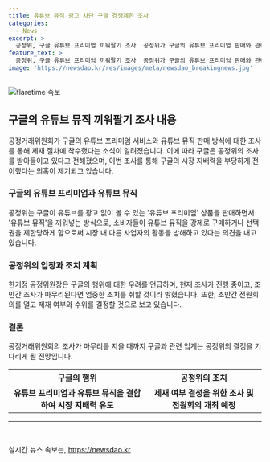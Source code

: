```yaml
---
title: 유튜브 뮤직 광고 차단 구글 경쟁제한 조사
categories:
  - News
excerpt: >
  공정위, 구글 유튜브 프리미엄 끼워팔기 조사  공정위가 구글의 유튜브 프리미엄 판매와 관련한 공정거래법 위반 의혹 조사를 마무리하고 제재 의견을 발송했다. 구글은 유튜브 프리미엄으로 유튜브 뮤직을 강제 판매하여 소비자 선택권을 제한하고 시장 지배력을 부당하게 행사했다는 것으로 밝혀졌다. 공정위는 조만간 제재 여부와 수위를 결정할 것으로 보인다. (150자)
feature_text: >
  공정위, 구글 유튜브 프리미엄 끼워팔기 조사  공정위가 구글의 유튜브 프리미엄 판매와 관련한 공정거래법 위반 의혹 조사를 마무리하고 제재 의견을 발송했다. 구글은 유튜브 프리미엄으로 유튜브 뮤직을 강제 판매하여 소비자 선택권을 제한하고 시장 지배력을 부당하게 행사했다는 것으로 밝혀졌다. 공정위는 조만간 제재 여부와 수위를 결정할 것으로 보인다. (150자)
image: 'https://newsdao.kr/res/images/meta/newsdao_breakingnews.jpg'
---
```


<p><img src="https://newsdao.kr/res/images/meta/newsdao_breakingnews.jpg" alt="flaretime 속보" /></p>

<h2 data-ke-size="size26">구글의 유튜브 뮤직 끼워팔기 조사 내용</h2>

<p data-ke-size="size16">공정거래위원회가 구글의 유튜브 프리미엄 서비스와 유튜브 뮤직 판매 방식에 대한 조사를 통해 제재 절차에 착수했다는 소식이 알려졌습니다. 이에 따라 구글은 공정위의 조사를 받아들이고 있다고 전해졌으며, 이번 조사를 통해 구글의 시장 지배력을 부당하게 전이했다는 의혹이 제기되고 있습니다.</p>

<h3>구글의 유튜브 프리미엄과 유튜브 뮤직</h3>

<p data-ke-size="size16">공정위는 구글이 유튜브를 광고 없이 볼 수 있는 '유튜브 프리미엄' 상품을 판매하면서 '유튜브 뮤직'을 끼워넣는 방식으로, 소비자들이 유튜브 뮤직을 강제로 구매하거나 선택권을 제한당하게 함으로써 시장 내 다른 사업자의 활동을 방해하고 있다는 의견을 내고 있습니다.</p>

<h3>공정위의 입장과 조치 계획</h3>

<p data-ke-size="size16">한기정 공정위원장은 구글의 행위에 대한 우려를 언급하며, 현재 조사가 진행 중이고, 조만간 조사가 마무리된다면 엄중한 조치를 취할 것이라 밝혔습니다. 또한, 조만간 전원회의를 열고 제재 여부와 수위를 결정할 것으로 보고 있습니다.</p>

<h3>결론</h3>

<p data-ke-size="size16">공정거래위원회의 조사가 마무리를 지을 때까지 구글과 관련 업계는 공정위의 결정을 기다리게 될 전망입니다.</p>

<table>
    <tr>
        <th>구글의 행위</th>
        <th>공정위의 조치</th>
    </tr>
    <tr>
        <td style="text-align: center; height: 17px;"><b>유튜브 프리미엄과 유튜브 뮤직을 결합하여 시장 지배력 유도</b></td>
        <td style="text-align: center; height: 17px;"><b>제재 여부 결정을 위한 조사 및 전원회의 개최 예정</b></td>
    </tr>
</table>

<hr>

<p data-ke-size="size16">&nbsp;</p>
실시간 뉴스 속보는, <a href="https://newsdao.kr" rel="dofollow">https://newsdao.kr</a>


